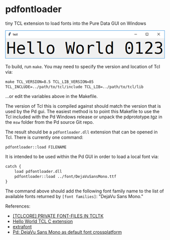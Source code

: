 # pdfontloader

tiny TCL extension to load fonts into the Pure Data GUI on Windows

![test window](https://github.com/pure-data/pdfontloader/raw/master/test.png)

To build, run `make`. You may need to specify the version and location of Tcl via:

    make TCL_VERSION=8.5 TCL_LIB_VERSION=85 TCL_INCLUDE=../path/to/tcl/include TCL_LIB=../path/to/tcl/lib

...or edit the variables above in the Makefile.

The version of Tcl this is compiled against should match the version that is used by the Pd gui. The easiest method is to point this Makefile to use the Tcl included with the Pd Windows release or unpack the pdprototype.tgz in the `msw` folder from the Pd source Git repo. 

The result should be a `pdfontloader.dll` extension that can be opened in Tcl. There is currently one command:

    pdfontloader::load FILENAME

It is intended to be used within the Pd GUI in order to load a local font via:

    catch {
        load pdfontloader.dll 
        pdfontloader::load ../font/DejaVuSansMono.ttf
    }

The command above should add the following font family name to the list of available fonts returned by `[font families]`: "DejaVu Sans Mono."

References:

* [[TCLCORE] PRIVATE FONT-FILES IN TCLTK](http://code.activestate.com/lists/tcl-core/8159/)
* [Hello World TCL C extension](http://wiki.tcl.tk/11153)
* [extrafont](http://wiki.tcl.tk/48903)
* [Pd: DejaVu Sans Mono as default font crossplatform](https://github.com/pure-data/pure-data/pull/42)
